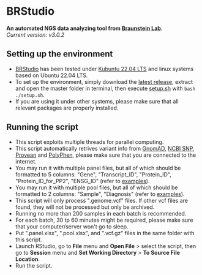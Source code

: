 # BRStudio
**An automated NGS data analyzing tool from [Braunstein Lab](https://www.braunstein.team/).**  
*Current version: v3.0.2*

## Setting up the environment
- [BRStudio](https://github.com/chenh19/BRStudio/blob/master/BRStudio.R) has been tested under [Kubuntu 22.04 LTS](https://kubuntu.org/) and linux systems based on Ubuntu 22.04 LTS. 
- To set up the environment, simply download the [latest release](https://github.com/chenh19/BRStudio/releases), extract and open the master folder in terminal, then execute [setup.sh](https://github.com/chenh19/BRStudio/blob/master/setup.sh) with ```bash ./setup.sh```.
- If you are using it under other systems, please make sure that all relevant packages are properly installed.  

## Running the script
- This script exploits multiple threads for parallel computing.  
- This script automatically retrives variant info from [GnomAD](https://gnomad.broadinstitute.org/), [NCBI SNP](https://www.ncbi.nlm.nih.gov/snp/), [Provean](http://provean.jcvi.org/index.php) and [PolyPhen](http://genetics.bwh.harvard.edu/pph2/bgi.shtml), please make sure that you are connected to the internet.    
- You may run it with multiple panel files, but all of which should be formatted to 5 columns: "Gene", "Transcript_ID", "Protein_ID", "Protein_ID_for_PP2", "ENSG_ID"  (refer to [examples](https://github.com/chenh19/BRStudio/tree/master/examples)).  
- You may run it with multiple pool files, but all of which should be formatted to 2 columns: "Sample", "Diagnosis" (refer to [examples](https://github.com/chenh19/BRStudio/tree/master/examples)).  
- This script will only process ".genome.vcf" files. If other vcf files are found, they will not be processed but only be archived.  
- Running no more than 200 samples in each batch is recommended.  
- For each batch, 30 tp 60 minutes might be required, please make sure that your computer/server won't go to sleep.  
- Put ".panel.xlsx", ".pool.xlsx", and ".vcf.gz" files in the same folder with this script.  
- Launch RStudio, go to **File** menu and **Open File** > select the script, then go to **Session** menu and **Set Working Directory** > **To Source File Location**.  
- Run the script.
